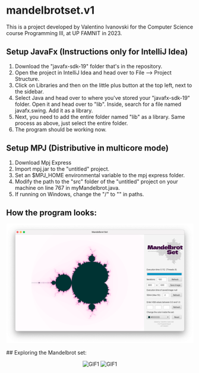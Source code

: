 # mandelbrotset.v1
This is a project developed by Valentino Ivanovski for the Computer Science course Programming III, at UP FAMNIT in 2023.
## Setup JavaFx (Instructions only for IntelliJ Idea)
1. Download the "javafx-sdk-19" folder that's in the repository.
2. Open the project in IntelliJ Idea and head over to File –> Project Structure.
3. Click on Libraries and then on the little plus button at the top left, next to the sidebar.
4. Select Java and head over to where you've stored your "javafx-sdk-19" folder. Open it and head over to "lib". Inside, search for a file named javafx.swing. Add it as a library.
5. Next, you need to add the entire folder named "lib" as a library. Same process as above, just select the entire folder.
6. The program should be working now.
## Setup MPJ (Distributive in multicore mode)
1. Download Mpj Express
2. Import mpj.jar to the "untitled" project.
3. Set an $MPJ_HOME environmental variable to the mpj express folder.
4. Modify the path to the "src" folder of the "untitled" project on your machine on line 767 in myMandelbrot.java.
5. If running on Windows, change the "/" to "\" in paths.
## How the program looks:
<p align="center">
  <img src="./Images/SS1.png" alt="SS1" style="max-width:100%;">
</p>
## Exploring the Mandelbrot set:
<p align="center">
  <img src="./Images/GIF1.gif" alt="GIF1" style="max-width:100%;">
  <img src="./Images/GIF1.gif" alt="GIF1" style="max-width:100%;">
</p>
